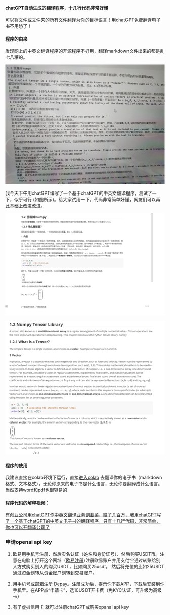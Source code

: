 #### chatGPT自动生成的翻译程序，十几行代码非常好懂

 可以将文件或文件夹的所有文件翻译为你的目标语言！用chatGPT免费翻译电子书不用愁了！
 
#### 程序的由来

发现网上的中英文翻译程序的开源程序不好用，翻译markdown文件出来的都是乱七八糟的。

![](0.jpg)

我今天下午用chatGPT编写了一个基于chatGPT的中英文翻译程序，测试了一下，似乎可行 (如图所示)。给大家试用一下，代码非常简单好懂，网友们可以再此基础上改进改进。

![](1.png)

![](2.png)

#### 程序的使用


我建议直接在colab环境下运行，直接[进入colab](https://colab.research.google.com/drive/12PDLQfS0Zo8MyHu6Z8Mjyb7AJjBHWUbk) 去翻译你的电子书（markdown格式、文本格式），无论你原来的电子书是什么语言，无论你要翻译成什么语言。当然支持word和pdf也很容易的

#### 程序代码的解释视频：

[有创业公司用chatGPT作中英文翻译业务割韭菜，赚了几百万，我用chatGPT写了一个基于chatGPT的中英文电子书的翻译程序，只有十几行代码，非常简单，你也可以开翻译公司了](https://www.youtube.com/watch?v=D3Vo6vU4MLw)


### 申请openai api key
 
 1. 欧易用手机号注册、然后实名认证（姓名和身份证号）、然后购买USDT币。注意在电脑上打开这个网址（[欧易注册](https://okx.com/join/40839117))注册欧易账户并用支付宝通过转账给别人方式购买别人的购买USDT，比如购买25usdt。
然后将充值的比如25USDT通过资金划转从资金账户划转到交易账户。

 2. 用手机号或邮箱注册 [Depay](https://depay.depay.one/web-app/register-h5?invitCode=179818&lang=zh-cn)。注册成功后，提示你下载APP，下载后安装到你手机里。在APP点“申请卡”，选10USDT开卡费（免KYC认证，可升级为高级卡）

 3. 有了虚拟信用卡 就可以注册chatGPT或购买opanai api key

